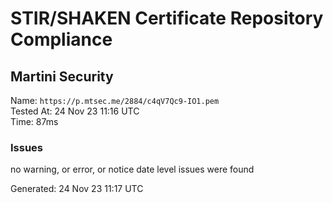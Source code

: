 # STIR/SHAKEN Certificate Repository Compliance

## Martini Security

Name: `https://p.mtsec.me/2884/c4qV7Qc9-IO1.pem`\
Tested At: 24 Nov 23 11:16 UTC\
Time: 87ms

### Issues

no warning, or error, or notice date level issues were found

Generated: 24 Nov 23 11:17 UTC